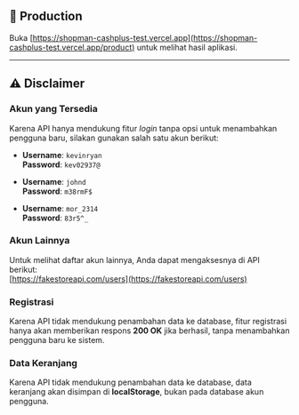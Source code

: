 ## 🚀 Production
Buka [https://shopman-cashplus-test.vercel.app](https://shopman-cashplus-test.vercel.app/product) untuk melihat hasil aplikasi.

---

## ⚠️ Disclaimer

### Akun yang Tersedia
Karena API hanya mendukung fitur *login* tanpa opsi untuk menambahkan pengguna baru, silakan gunakan salah satu akun berikut:

- **Username**: `kevinryan`  
  **Password**: `kev02937@`

- **Username**: `johnd`  
  **Password**: `m38rmF$`

- **Username**: `mor_2314`  
  **Password**: `83r5^_`

### Akun Lainnya
Untuk melihat daftar akun lainnya, Anda dapat mengaksesnya di API berikut:  
[https://fakestoreapi.com/users](https://fakestoreapi.com/users)

### Registrasi
Karena API tidak mendukung penambahan data ke database, fitur registrasi hanya akan memberikan respons **200 OK** jika berhasil, tanpa menambahkan pengguna baru ke sistem.

### Data Keranjang
Karena API tidak mendukung penambahan data ke database, data keranjang akan disimpan di **localStorage**, bukan pada database akun pengguna.
